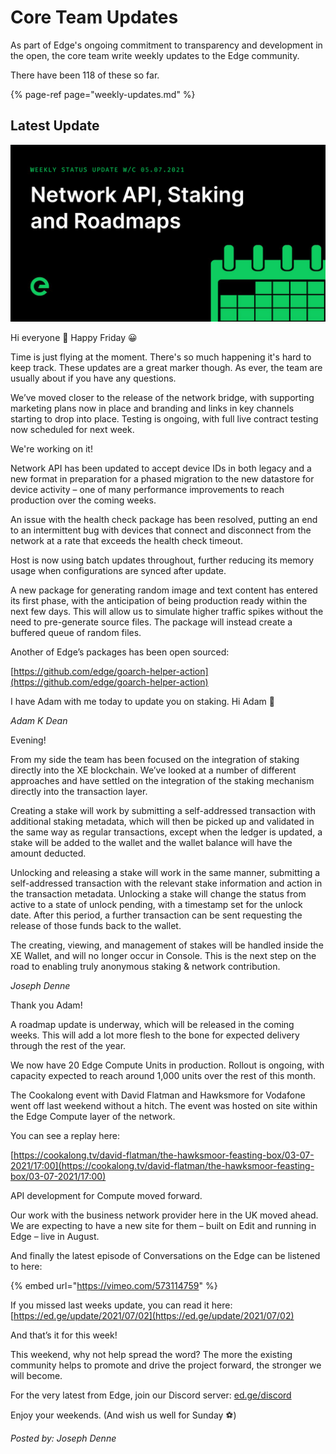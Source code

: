 # Core Team Updates

As part of Edge's ongoing commitment to transparency and development in the open, the core team write weekly updates to the Edge community.

There have been 118 of these so far.

{% page-ref page="weekly-updates.md" %}

## Latest Update

![](../../.gitbook/assets/weeklyupdate050721.png)

Hi everyone 👋 Happy Friday 😀

Time is just flying at the moment. There's so much happening it's hard to keep track. These updates are a great marker though. As ever, the team are usually about if you have any questions.

We’ve moved closer to the release of the network bridge, with supporting marketing plans now in place and branding and links in key channels starting to drop into place. Testing is ongoing, with full live contract testing now scheduled for next week.

We're working on it!

Network API has been updated to accept device IDs in both legacy and a new format in preparation for a phased migration to the new datastore for device activity – one of many performance improvements to reach production over the coming weeks.

An issue with the health check package has been resolved, putting an end to an intermittent bug with devices that connect and disconnect from the network at a rate that exceeds the health check timeout.

Host is now using batch updates throughout, further reducing its memory usage when configurations are synced after update.

A new package for generating random image and text content has entered its first phase, with the anticipation of being production ready within the next few days. This will allow us to simulate higher traffic spikes without the need to pre-generate source files. The package will instead create a buffered queue of random files.

Another of Edge’s packages has been open sourced:

[https://github.com/edge/goarch-helper-action](https://github.com/edge/goarch-helper-action)

I have Adam with me today to update you on staking. Hi Adam 👋

_Adam K Dean_

Evening!

From my side the team has been focused on the integration of staking directly into the XE blockchain. We’ve looked at a number of different approaches and have settled on the integration of the staking mechanism directly into the transaction layer.

Creating a stake will work by submitting a self-addressed transaction with additional staking metadata, which will then be picked up and validated in the same way as regular transactions, except when the ledger is updated, a stake will be added to the wallet and the wallet balance will have the amount deducted.

Unlocking and releasing a stake will work in the same manner, submitting a self-addressed transaction with the relevant stake information and action in the transaction metadata. Unlocking a stake will change the status from active to a state of unlock pending, with a timestamp set for the unlock date. After this period, a further transaction can be sent requesting the release of those funds back to the wallet.

The creating, viewing, and management of stakes will be handled inside the XE Wallet, and will no longer occur in Console. This is the next step on the road to enabling truly anonymous staking & network contribution.

_Joseph Denne_

Thank you Adam!

A roadmap update is underway, which will be released in the coming weeks. This will add a lot more flesh to the bone for expected delivery through the rest of the year.

We now have 20 Edge Compute Units in production. Rollout is ongoing, with capacity expected to reach around 1,000 units over the rest of this month.

The Cookalong event with David Flatman and Hawksmore for Vodafone went off last weekend without a hitch. The event was hosted on site within the Edge Compute layer of the network.

You can see a replay here:

[https://cookalong.tv/david-flatman/the-hawksmoor-feasting-box/03-07-2021/17:00](https://cookalong.tv/david-flatman/the-hawksmoor-feasting-box/03-07-2021/17:00)

API development for Compute moved forward.

Our work with the business network provider here in the UK moved ahead. We are expecting to have a new site for them – built on Edit and running in Edge – live in August.

And finally the latest episode of Conversations on the Edge can be listened to here:

{% embed url="https://vimeo.com/573114759" %}

If you missed last weeks update, you can read it here: [https://ed.ge/update/2021/07/02](https://ed.ge/update/2021/07/02)

And that’s it for this week!

This weekend, why not help spread the word? The more the existing community helps to promote and drive the project forward, the stronger we will become.

For the very latest from Edge, join our Discord server: [ed.ge/discord](https://ed.ge/discord)

Enjoy your weekends. \(And wish us well for Sunday ⚽️\)

_Posted by: Joseph Denne_

